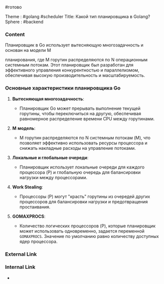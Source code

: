 #готово 

Theme : #golang #scheduler
Title: Какой тип планировщика в Golang?
Sphere : #backend

### Content

Планировщик в Go использует вытесняющую многозадачность и основан на модели M

планирования, где M горутин распределяются по N операционным системным потокам. Этот планировщик был разработан для эффективного управления конкурентностью и параллелизмом, обеспечивая высокую производительность и масштабируемость.

### Основные характеристики планировщика Go

1. **Вытесняющая многозадачность**:
    
    - Планировщик Go может прерывать выполнение текущей горутины, чтобы переключиться на другую, обеспечивая равномерное распределение времени CPU между горутинами.
2. **M**  **модель**:
    
    - M горутин распределяются по N системным потокам (M), что позволяет эффективно использовать ресурсы процессора и снижать накладные расходы на управление потоками.
3. **Локальные и глобальные очереди**:
    
    - Планировщик использует локальные очереди для каждого процессора (P) и глобальную очередь для балансировки нагрузки между процессорами.
4. **Work Stealing**:
    
    - Процессоры (P) могут "красть" горутины из очередей других процессоров для балансировки нагрузки и предотвращения простаивания.
5. **GOMAXPROCS**:
    
    - Количество логических процессоров (P), которые планировщик может использовать одновременно, задается переменной `GOMAXPROCS`. Значение по умолчанию равно количеству доступных ядер процессора.
### External Link



### Internal Link

- 